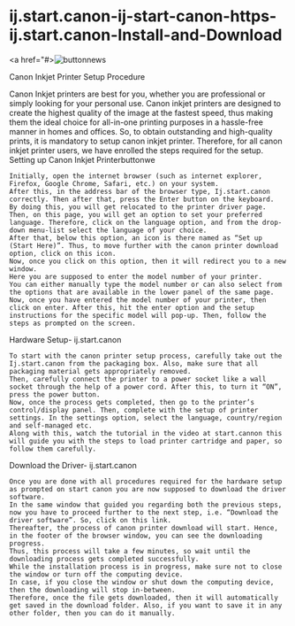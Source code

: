 # ij.start.canon-ij-start-canon-https-ij.start.canon-Install-and-Download
<a href="#>![buttonnews](https://user-images.githubusercontent.com/108263702/175951365-1fbe44b6-08d0-4739-aa43-0f3ff466b7da.PNG)</a>

Canon Inkjet Printer Setup Procedure

Canon Inkjet printers are best for you, whether you are professional or simply looking for your personal use. Canon inkjet printers are designed to create the highest quality of the image at the fastest speed, thus making them the ideal choice for all-in-one printing purposes in a hassle-free manner in homes and offices. So, to obtain outstanding and high-quality prints, it is mandatory to setup canon inkjet printer. Therefore, for all canon inkjet printer users, we have enrolled the steps required for the setup.
Setting up Canon Inkjet Printerbuttonwe

    Initially, open the internet browser (such as internet explorer, Firefox, Google Chrome, Safari, etc.) on your system.
    After this, in the address bar of the browser type, Ij.start.canon correctly. Then after that, press the Enter button on the keyboard.
    By doing this, you will get relocated to the printer driver page.
    Then, on this page, you will get an option to set your preferred language. Therefore, click on the language option, and from the drop-down menu-list select the language of your choice.
    After that, below this option, an icon is there named as “Set up (Start Here)”. Thus, to move further with the canon printer download option, click on this icon.
    Now, once you click on this option, then it will redirect you to a new window.
    Here you are supposed to enter the model number of your printer.
    You can either manually type the model number or can also select from the options that are available in the lower panel of the same page.
    Now, once you have entered the model number of your printer, then click on enter. After this, hit the enter option and the setup instructions for the specific model will pop-up. Then, follow the steps as prompted on the screen.

Hardware Setup- ij.start.canon

    To start with the canon printer setup process, carefully take out the Ij.start.canon from the packaging box. Also, make sure that all packaging material gets appropriately removed.
    Then, carefully connect the printer to a power socket like a wall socket through the help of a power cord. After this, to turn it “ON”, press the power button.
    Now, once the process gets completed, then go to the printer’s control/display panel. Then, complete with the setup of printer settings. In the settings option, select the language, country/region and self-managed etc.
    Along with this, watch the tutorial in the video at start.cannon this will guide you with the steps to load printer cartridge and paper, so follow them carefully.

Download the Driver- ij.start.canon

    Once you are done with all procedures required for the hardware setup as prompted on start canon you are now supposed to download the driver software.
    In the same window that guided you regarding both the previous steps, now you have to proceed further to the next step, i.e. “Download the driver software”. So, click on this link.
    Thereafter, the process of canon printer download will start. Hence, in the footer of the browser window, you can see the downloading progress.
    Thus, this process will take a few minutes, so wait until the downloading process gets completed successfully.
    While the installation process is in progress, make sure not to close the window or turn off the computing device.
    In case, if you close the window or shut down the computing device, then the downloading will stop in-between.
    Therefore, once the file gets downloaded, then it will automatically get saved in the download folder. Also, if you want to save it in any other folder, then you can do it manually.



